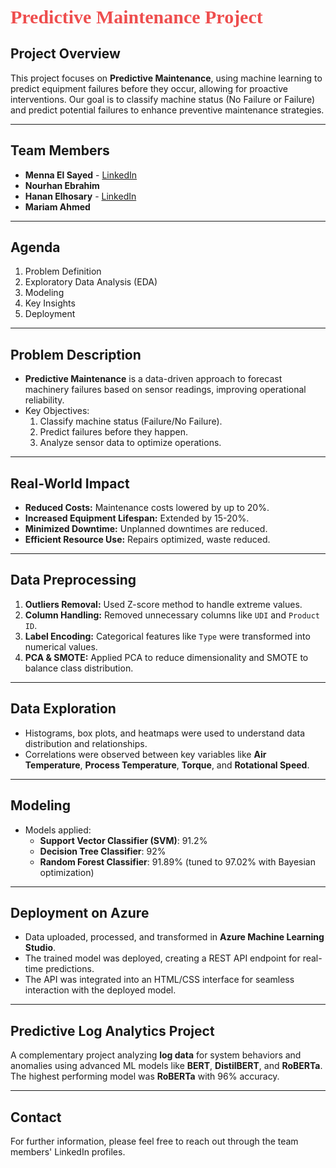 
## <h1 style="color:#EE4E4E; font-family: 'Pacifico', cursive; font-size: 30px; text-shadow: -1px -1px 0 #FFFFFF, 1px -1px 0 #FFFFFF, -1px 1px 0 #FFFFFF, 1px 1px 0 #FFFFFF;">Predictive Maintenance Project</h1>

## Project Overview
This project focuses on **Predictive Maintenance**, using machine learning to predict equipment failures before they occur, allowing for proactive interventions. Our goal is to classify machine status (No Failure or Failure) and predict potential failures to enhance preventive maintenance strategies.

---

## Team Members
- **Menna El Sayed** - [LinkedIn](https://www.linkedin.com/in/menna-elsayed-859b7628a)
- **Nourhan Ebrahim**
- **Hanan Elhosary** - [LinkedIn](http://www.linkedin.com/in/hanan-elsaid-elhosary)
- **Mariam Ahmed**

---

## Agenda
1. Problem Definition
2. Exploratory Data Analysis (EDA)
3. Modeling
4. Key Insights
5. Deployment

---

## Problem Description
- **Predictive Maintenance** is a data-driven approach to forecast machinery failures based on sensor readings, improving operational reliability.
- Key Objectives:
  1. Classify machine status (Failure/No Failure).
  2. Predict failures before they happen.
  3. Analyze sensor data to optimize operations.

---

## Real-World Impact
- **Reduced Costs:** Maintenance costs lowered by up to 20%.
- **Increased Equipment Lifespan:** Extended by 15-20%.
- **Minimized Downtime:** Unplanned downtimes are reduced.
- **Efficient Resource Use:** Repairs optimized, waste reduced.

---

## Data Preprocessing
1. **Outliers Removal:** Used Z-score method to handle extreme values.
2. **Column Handling:** Removed unnecessary columns like `UDI` and `Product ID`.
3. **Label Encoding:** Categorical features like `Type` were transformed into numerical values.
4. **PCA & SMOTE:** Applied PCA to reduce dimensionality and SMOTE to balance class distribution.

---

## Data Exploration
- Histograms, box plots, and heatmaps were used to understand data distribution and relationships.
- Correlations were observed between key variables like **Air Temperature**, **Process Temperature**, **Torque**, and **Rotational Speed**.

---

## Modeling
- Models applied:
  - **Support Vector Classifier (SVM)**: 91.2%
  - **Decision Tree Classifier**: 92%
  - **Random Forest Classifier**: 91.89% (tuned to 97.02% with Bayesian optimization)

---

## Deployment on Azure
- Data uploaded, processed, and transformed in **Azure Machine Learning Studio**.
- The trained model was deployed, creating a REST API endpoint for real-time predictions.
- The API was integrated into an HTML/CSS interface for seamless interaction with the deployed model.

---

## Predictive Log Analytics Project
A complementary project analyzing **log data** for system behaviors and anomalies using advanced ML models like **BERT**, **DistilBERT**, and **RoBERTa**. The highest performing model was **RoBERTa** with 96% accuracy.

---

## Contact
For further information, please feel free to reach out through the team members' LinkedIn profiles.
